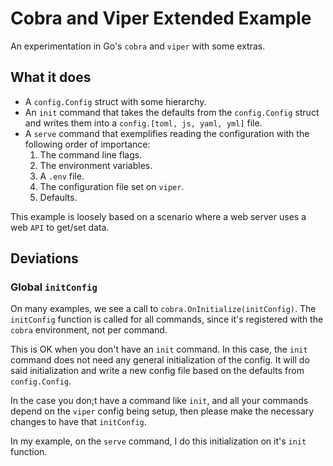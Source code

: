 # Cobra and Viper Extended Example

An experimentation in Go's `cobra` and `viper` with some extras.

## What it does

- A `config.Config` struct with some hierarchy.
- An `init` command that takes the defaults from the `config.Config` struct and writes them into a `config.[toml, js, yaml, yml]` file.
- A `serve` command that exemplifies reading the configuration with the following order of importance:
  1. The command line flags.
  2. The environment variables.
  3. A `.env` file.
  4. The configuration file set on `viper`.
  5. Defaults.

This example is loosely based on a scenario where a web server uses a web `API` to get/set data.

## Deviations

### Global `initConfig`

On many examples, we see a call to `cobra.OnInitialize(initConfig)`. The `initConfig` function is called for all commands, since it's registered with the `cobra` environment, not per command.

This is OK when you don't have an `init` command. In this case, the `init` command does not need any general initialization of the config. It will do said initialization and write a new config file based on the defaults from `config.Config`.

In the case you don;t have a command like `init`, and all your commands depend on the `viper` config being setup, then please make the necessary changes to have that `initConfig`.

In my example, on the `serve` command, I do this initialization on it's `init` function.